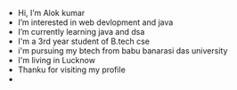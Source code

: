 - Hi, I’m Alok kumar
-  I’m interested in web devlopment and java
-  I’m currently learning java and dsa
-  I'm a 3rd year student of B.tech cse
-  i'm pursuing my btech from babu banarasi das university
-  I'm living in Lucknow
-  Thanku for visiting my profile
- 
<!---
Alokdubey1710/Alokdubey1710 is a ✨ special ✨ repository because its `README.md` (this file) appears on your GitHub profile.
You can click the Preview link to take a look at your changes.
--->
